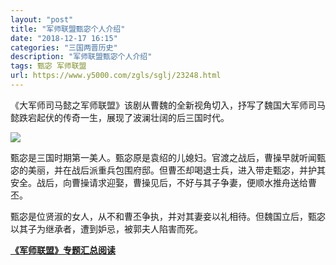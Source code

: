 ```yaml
---
layout: "post"
title: "军师联盟甄宓个人介绍"
date: "2018-12-17 16:15"
categories: "三国两晋历史"
description: "军师联盟甄宓个人介绍"
tags: 甄宓 军师联盟
url: https://www.y5000.com/zgls/sglj/23248.html
---
```






《大军师司马懿之军师联盟》该剧从曹魏的全新视角切入，抒写了魏国大军师司马懿跌宕起伏的传奇一生，展现了波澜壮阔的后三国时代。

![](https://img.y5000.com/uploads/allimg/170706/8-1FF6133953S7.jpg)

甄宓是三国时期第一美人。甄宓原是袁绍的儿媳妇。官渡之战后，曹操早就听闻甄宓的美丽，并在战后派重兵包围府邸。但曹丕却喝退士兵，进入带走甄宓，并护其安全。战后，向曹操请求迎娶，曹操见后，不好与其子争妻，便顺水推舟送给曹丕。

甄宓是位贤淑的女人，从不和曹丕争执，并对其妻妾以礼相待。但魏国立后，甄宓以其子为继承者，遭到妒忌，被郭夫人陷害而死。

**[《军师联盟》专题汇总阅读](https://www.y5000.com/zgls/sglj/23240.html)**
